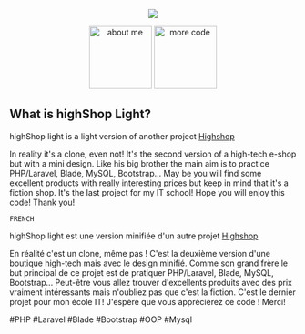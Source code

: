 <p align="center"><a href="https://github.com/nestand/shopM" target="_blank"><img src="https://imgur.com/MOIVAdY.png width="10px"></a></p>

<p align="center">
<a href="https://www.linkedin.com/in/andreynest/"><img src="https://imgur.com/VYk14mn.png" alt="about me" width="110px"></a>
<a href="https://github.com/nestand?tab=repositories"><img src="https://imgur.com/NxZLA7g.png" alt="more code" width="110px"></a>
</p>

## What is highShop Light?

highShop light is a light version of another project <a href="https://github.com/nestand/Highshop">Highshop</a>

In reality it's a clone, even not! It's the second version of a high-tech e-shop but with a mini design. Like his big brother the main aim is to practice PHP/Laravel, Blade, MySQL, Bootstrap... May be you will find some excellent products with really interesting prices but keep in mind that it's a fiction shop. It's the last project for my IT school! Hope you will enjoy this code! Thank you!

    FRENCH
highShop light est une version minifiée d'un autre projet <a href="https://github.com/nestand/Highshop">Highshop</a>

En réalité c'est un clone, même pas ! C'est la deuxième version d'une boutique high-tech mais avec le design minifié. Comme son grand frère le but principal de ce projet est de pratiquer PHP/Laravel, Blade, MySQL, Bootstrap... Peut-être vous allez trouver d'excellents produits avec des prix vraiment intéressants mais n'oubliez pas que c'est la fiction. C'est le dernier projet pour mon école IT! J'espère que vous apprécierez ce code ! Merci!

#PHP #Laravel #Blade #Bootstrap #OOP #Mysql 
